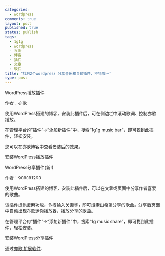 ```yaml
--- 
categories: 
  - wordpress
comments: true
layout: post
published: true
status: publish
tags: 
  - 1g1g
  - wordpress
  - 亦歌
  - 博客
  - 插件
  - 文章
  - 软件
title: "找到2个wordpress 分享音乐相关的插件，不错哦～"
type: post
---
```

WordPress播放插件

作者：亦歌

使用WordPress搭建的博客，安装此插件后，可在侧边栏中滚动歌词、控制亦歌播放。

在管理平台的“插件”->“添加新插件”中，搜索“1g1g music bar”，即可找到此插件，轻松安装。

您可以在亦歌博客中查看安装后的效果。

安装WordPress播放插件

WordPress分享插件(新!)

作者：908081293

使用WordPress搭建的博客，安装此插件后，可以在文章或页面中分享作者喜爱的歌曲。

该插件提供搜索功能，作者输入关键字，即可搜索出希望分享的歌曲。分享后页面中自动出现亦歌迷你播放器，播放分享的歌曲。

在管理平台的“插件”->“添加新插件”中，搜索“1g music share”，即可找到此插件，轻松安装。

安装WordPress分享插件

通过<a href="http://www.1g1g.com/extensions.html">亦歌 扩展软件</a>.
